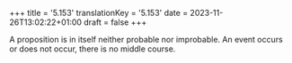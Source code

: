 +++
title = '5.153'
translationKey = '5.153'
date = 2023-11-26T13:02:22+01:00
draft = false
+++

A proposition is in itself neither probable nor improbable. An event occurs or does not occur, there is no middle course.

